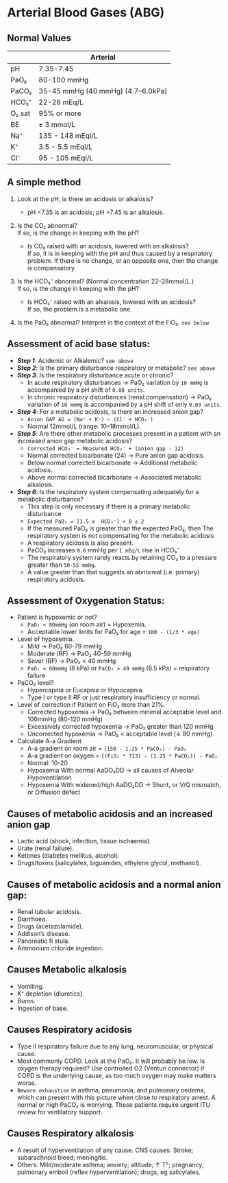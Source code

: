 # Arterial Blood Gases (ABG)

## Normal Values

|        | Arterial                          |
| ------ | --------------------------------- |
| pH     | 7.35-7.45                         |
| PaO₂   | 80-100 mmHg                       |
| PaCO₂  | 35-45 mmHg (40 mmHg) (4.7–6.0kPa) |
| HCO₃⁻  | 22-28 mEq/L                       |
| O₂ sat | 95% or more                       |
| BE     | ± 3 mmol/L                        |
| Na⁺    | 135 - 148 mEql/L                  |
| K⁺     | 3.5 - 5.5 mEql/L                  |
| Cl⁻    | 95 - 105 mEql/L                   |

## A simple method

1. Look at the pH, is there an acidosis or alkalosis?

   - pH <7.35 is an acidosis; pH >7.45 is an alkalosis.

2. Is the CO₂ abnormal?  
   If so, is the change in keeping with the pH?

   - Is CO₂ raised with an acidosis, lowered with an alkalosis?  
     If so, it is in keeping with the pH and thus caused by a respiratory problem. If
     there is no change, or an opposite one, then the change is compensatory.

3. Is the HCO₃⁻ abnormal? (Normal concentration 22–28mmol/L.)  
   If so, is the change in keeping with the pH?

   - Is HCO₃⁻ raised with an alkalosis, lowered with an acidosis?  
     If so, the problem is a metabolic one.

4. Is the PaO₂ abnormal? Interpret in the context of the FiO₂. `see below`

## Assessment of acid base status:

- **_Step 1_**: Acidemic or Alkalemic? `see above`
- **_Step 2_**: Is the primary disturbance respiratory or metabolic? `see above`
- **_Step 3_**: Is the respiratory disturbance acute or chronic?
  - In acute respiratory disturbances → PaO₂ variation by `10 mmHg` is accompanied by a pH shift of `0.08 units`.
  - In chronic respiratory disturbances (renal compensation) → PaO₂ variation of `10 mmHg` is accompanied by a pH shift of only `0.03 units`.
- **_Step 4_**: For a metabolic acidosis, is there an increased anion gap?
  - `Anion GAP AG = (Na⁺ + K⁺) – (Cl⁻ + HCO₃⁻)`
  - Normal 12mmol/L (range: 10–18mmol/L).
- **_Step 5_**: Are there other metabolic processes present in a patient with an increased anion gap metabolic acidosis?
  - `Corrected HCO₃⁻ = Measured HCO₃⁻ + (anion gap - 12)`
  - Normal corrected bicarbonate (24) → Pure anion gap acidosis.
  - Below normal corrected bicarbonate → Additional metabolic acidosis.
  - Above normal corrected bicarbonate → Associated metabolic alkalosis.
- **_Step 6_**: Is the respiratory system compensating adequately for a metabolic disturbance?
  - This step is only necessary if there is a primary metabolic disturbance
  - `Expected PaO₂ = [1.5 x  HCO₃⁻] + 8 ± 2`
  - If the measured PaO₂ is greater than the expected PaO₂, then The respiratory system is not compensating for the metabolic acidosis
  - A respiratory acidosis is also present.
  - PaCO₂ increases `0.6` mmHg per `1 mEq/L` rise in HCO₃⁻
  - The respiratory system rarely reacts by retaining CO₂ to a pressure greater than `50-55 mmHg`.
  - A value greater than that suggests an abnormal (i.e. primary) respiratory acidosis.

## Assessment of Oxygenation Status:

- Patient is hypoxemic or not?
  - `PaO₂ < 80mmHg` (on room air) = Hypoxemia.
  - Acceptable lower limits for PaO₂ for age = `100 - (1/3 * age)`
- Level of hypoxemia.
  - Mild → PaO₂ 60-79 mmHg
  - Moderate (RF) → PaO₂ 40-59 mmHg
  - Sever (RF) → PaO₂ < 40 mmHg
  - `PaO₂ < 60mmHg` (8 kPa) or `PaCO₂ > 49 mmHg` (6.5 kPa) = respiratory failure
- PaCO₂ level?
  - Hypercapnia or Eucapnia or Hypocapnia.
  - Type I or type II RF or just respiratory insufficiency or normal.
- Level of correction if Patient on FiO₂ more than 21%.
  - Corrected hypoxemia → PaO₂ between minimal acceptable level and 100mmHg (80-120 mmHg)
  - Excessively corrected hypoxemia → PaO₂ greater than 120 mmHg
  - Uncorrected hypoxemia → PaO₂ < acceptable level (↓ 80 mmHg)
- Calculate A-a Gradient
  - A-a gradient on room air = `[150 - 1.25 * PaCO₂] - PaO₂`
  - A-a gradient on oxygen = `[(FiO₂ * 713) - (1.25 * PaCO₂)] - PaO₂`
  - Normal: 10-20
  - Hypoxemia With normal AaDO₂DD → all causes of Alveolar Hypoventilation
  - Hypoxemia With widened/high AaDO₂DD → Shunt, or V/Q mismatch, or Diffusion defect

## Causes of metabolic acidosis and an increased anion gap

- Lactic acid (shock, infection, tissue ischaemia).
- Urate (renal failure).
- Ketones (diabetes mellitus, alcohol).
- Drugs/toxins (salicylates, biguanides, ethylene glycol, methanol).

## Causes of metabolic acidosis and a normal anion gap:

- Renal tubular acidosis.
- Diarrhoea.
- Drugs (acetazolamide).
- Addison’s disease.
- Pancreatic fi stula.
- Ammonium chloride ingestion.

## Causes Metabolic alkalosis

- Vomiting.
- K⁺ depletion (diuretics).
- Burns.
- Ingestion of base.

## Causes Respiratory acidosis

- Type II respiratory failure due to any lung, neuromuscular, or physical cause.
- Most commonly COPD. Look at the PaO₂. It will probably be low. Is oxygen therapy required? Use controlled O2 (Venturi connector) if COPD is the underlying cause, as too much oxygen may make matters worse.
- `Beware exhaustion` in asthma, pneumonia, and pulmonary oedema, which can present with this picture when close to respiratory arrest. A normal or high PaCO₂ is worrying. These patients require urgent ITU review for ventilatory support.

## Causes Respiratory alkalosis

- A result of hyperventilation of any cause. CNS causes: Stroke; subarachnoid bleed; meningitis.
- Others: Mild/moderate asthma; anxiety; altitude; ↑ T°; pregnancy; pulmonary emboli (reflex hyperventilation); drugs, eg salicylates.
